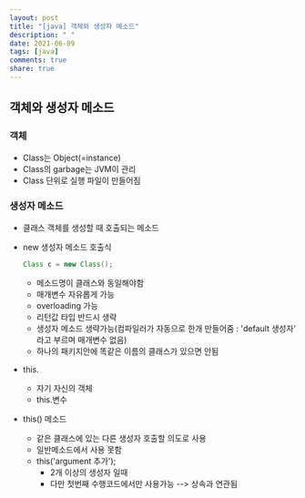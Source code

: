 ```yaml
---
layout: post
title: "[java] 객체와 생성자 메소드"
description: " "
date: 2021-06-09
tags: [java]
comments: true
share: true
---
```


## 객체와 생성자 메소드

### 객체

* Class는 Object(=instance)
* Class의 garbage는 JVM이 관리
* Class 단위로 실행 파일이 만들어짐



### 생성자 메소드

* 클래스 객체를 생성할 때 호출되는 메소드

* new 생성자 메소드 호출식

  ```java
  Class c = new Class();
  ```

  * 메소드명이 클래스와 동일해야함
  * 매개변수 자유롭게 가능
  * overloading 가능
  * 리턴값 타입 반드시 생략
  * 생성자 메소드 생략가능(컴파일러가 자동으로 한개 만들어줌 : 'default 생성자' 라고 부르며 매개변수 없음)
  * 하나의 패키지안에 똑같은 이름의 클래스가 있으면 안됨

* this.

  * 자기 자신의 객체
  * this.변수

* this() 메소드

  * 같은 클래스에 있는 다른 생성자 호출할 의도로 사용
  * 일반메소드에서 사용 못함
  * this('argument 추가'); 
    * 2개 이상의 생성자 일때
    * 다만 첫번째 수행코드에서만 사용가능 --> 상속과 연관됨
